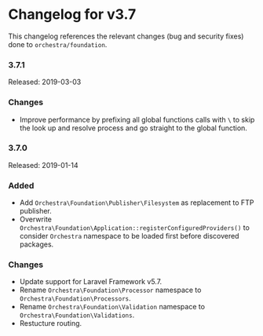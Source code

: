 # Changelog for v3.7

This changelog references the relevant changes (bug and security fixes) done to `orchestra/foundation`.

### 3.7.1

Released: 2019-03-03

### Changes

* Improve performance by prefixing all global functions calls with `\` to skip the look up and resolve process and go straight to the global function.

### 3.7.0

Released: 2019-01-14

### Added

* Add `Orchestra\Foundation\Publisher\Filesystem` as replacement to FTP publisher.
* Overwrite `Orchestra\Foundation\Application::registerConfiguredProviders()` to consider `Orchestra` namespace to be loaded first before discovered packages.

### Changes

* Update support for Laravel Framework v5.7.
* Rename `Orchestra\Foundation\Processor` namespace to `Orchestra\Foundation\Processors`.
* Rename `Orchestra\Foundation\Validation` namespace to `Orchestra\Foundation\Validations`.
* Restucture routing.
